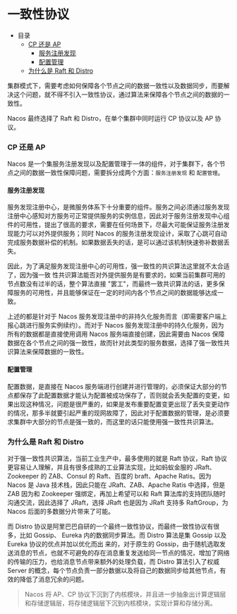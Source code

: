 # 一致性协议

- 目录
  - [CP 还是 AP](#CP-还是-AP)
    - [服务注册发现](#服务注册发现)
    - [配置管理](#配置管理)
  - [为什么是 Raft 和 Distro](#为什么是-Raft-和-Distro)

集群模式下，需要考虑如何保障各个节点之间的数据⼀致性以及数据同步，而要解决这个问题，就不得不引入一致性协议，通过算法来保障各个节点之间的数据的⼀致性。

Nacos 最终选择了 Raft 和 Distro，在单个集群中同时运行 CP 协议以及 AP 协议。

### CP 还是 AP

Nacos 是⼀个集服务注册发现以及配置管理于⼀体的组件，对于集群下，各个节点之间的数据⼀致性保障问题，需要拆分成两个方面：`服务注册发现` 和 `配置管理`。

#### 服务注册发现

服务发现注册中心，是微服务体系下十分重要的组件。服务之间必须通过服务发现注册中心感知对方服务可正常提供服务的实例信息，因此对于服务注册发现中心组件的可用性，提出了很高的要求，需要在任何场景下，尽最大可能保证服务注册发现能力可以对外提供服务；同时 Nacos 的服务注册发现设计，采取了心跳可自动完成服务数据补偿的机制。如果数据丢失的话，是可以通过该机制快速弥补数据丢失。

因此，为了满足服务发现注册中心的可用性，强⼀致性的共识算法这里就不太合适了，因为强⼀致 性共识算法能否对外提供服务是有要求的，如果当前集群可用的节点数没有过半的话，整个算法直接 "罢工"，而最终⼀致共识算法的话，更多保障服务的可用性，并且能够保证在⼀定的时间内各个节点之间的数据能够达成⼀致。

上述的都是针对于 Nacos 服务发现注册中的非持久化服务而言（即需要客户端上报心跳进行服务实例续约）。而对于 Nacos 服务发现注册中的持久化服务，因为所有的数据都是直接使用调用 Nacos 服务端直接创建，因此需要由 Nacos 保障数据在各个节点之间的强⼀致性，故而针对此类型的服务数据，选择了强⼀致性共识算法来保障数据的⼀致性。

#### 配置管理

配置数据，是直接在 Nacos 服务端进行创建并进行管理的，必须保证大部分的节点都保存了此配置数据才能认为配置被成功保存了，否则就会丢失配置的变更，如果出现这种情况，问题是很严重的，如果是发布重要配置变更出现了丢失变更动作的情况，那多半就要引起严重的现网故障了，因此对于配置数据的管理，是必须要求集群中大部分的节点是强⼀致的，而这里的话只能使用强⼀致性共识算法。

### 为什么是 Raft 和 Distro

对于强⼀致性共识算法，当前工业生产中，最多使用的就是 Raft 协议，Raft 协议更容易让人理解，并且有很多成熟的工业算法实现，比如蚂蚁金服的 JRaft、Zookeeper 的 ZAB、Consul 的 Raft、百度的 braft、Apache Ratis。因为 Nacos 是 Java 技术栈，因此只能在 JRaft、ZAB、Apache Ratis 中选择，但是 ZAB 因为和 Zookeeper 强绑定，再加上希望可以和 Raft 算法库的支持团队随时沟通交流，因此选择了 JRaft，选择 JRaft 也是因为 JRaft 支持多 RaftGroup，为 Nacos 后面的多数据分片带来了可能。

而 Distro 协议是阿里巴巴自研的⼀个最终⼀致性协议，而最终⼀致性协议有很多，比如 Gossip、 Eureka 内的数据同步算法。而 Distro 算法是集 Gossip 以及 Eureka 协议的优点并加以优化而出 来的，对于原生的 Gossip，由于随机选取发送消息的节点，也就不可避免的存在消息重复发送给同⼀节点的情况，增加了网络的传输的压力，也给消息节点带来额外的处理负载，而 Distro 算法引入了权威 Server 的概念，每个节点负责⼀部分数据以及将自己的数据同步给其他节点，有效的降低了消息冗余的问题。

> Nacos 将 AP、CP 协议下沉到了内核模块，并且进一步抽象出计算逻辑层和存储逻辑层，将存储逻辑层下沉到内核模块，实现计算和存储分离。